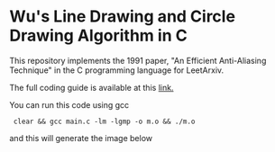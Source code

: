 <h1>Wu's Line Drawing and Circle Drawing Algorithm in C</h1>
This repository implements the 1991 paper, "An Efficient Anti-Aliasing Technique" in the C programming language for LeetArxiv.

The full coding guide is available at this [link.](https://leetarxiv.substack.com/p/an-efficient-anti-aliasing-technique)

You can run this code using gcc
```
 clear && gcc main.c -lm -lgmp -o m.o && ./m.o
```
and this will generate the image below
